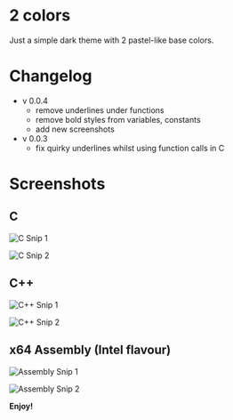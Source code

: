 # 2 colors

Just a simple dark theme with 2 pastel-like base colors.


# Changelog


* v 0.0.4
	* remove underlines under functions
	* remove bold styles from variables, constants
	* add new screenshots
* v 0.0.3
	* fix quirky underlines whilst using function calls in C


# Screenshots

## C

![C Snip 1](https://github.com/makuke1234/2-colors/raw/master/Images/CSnip1.PNG)

![C Snip 2](https://github.com/makuke1234/2-colors/raw/master/Images/CSnip2.PNG)


## C++

![C++ Snip 1](https://github.com/makuke1234/2-colors/raw/master/Images/CppSnip1.PNG)

![C++ Snip 2](https://github.com/makuke1234/2-colors/raw/master/Images/CppSnip2.PNG)


## x64 Assembly (Intel flavour)

![Assembly Snip 1](https://github.com/makuke1234/2-colors/raw/master/Images/AsmSnip1.PNG)

![Assembly Snip 2](https://github.com/makuke1234/2-colors/raw/master/Images/AsmSnip2.PNG)



**Enjoy!**
